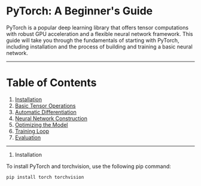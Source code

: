 # PyTorch: A Beginner's Guide

PyTorch is a popular deep learning library that offers tensor computations with robust GPU acceleration and a flexible neural network framework. This guide will take you through the fundamentals of starting with PyTorch, including installation and the process of building and training a basic neural network.

--------

# Table of Contents

1. [Installation](#installation)
2. [Basic Tensor Operations](#basic-tensor-operations)
3. [Automatic Differentiation](#automatic-differentiation)
4. [Neural Network Construction](#neural-network-construction)
5. [Optimizing the Model](#optimizing-the-model)
6. [Training Loop](#training-loop)
7. [Evaluation](#evaluation)

--------

1. Installation

To install PyTorch and torchvision, use the following pip command:
```bash
pip install torch torchvision
```
